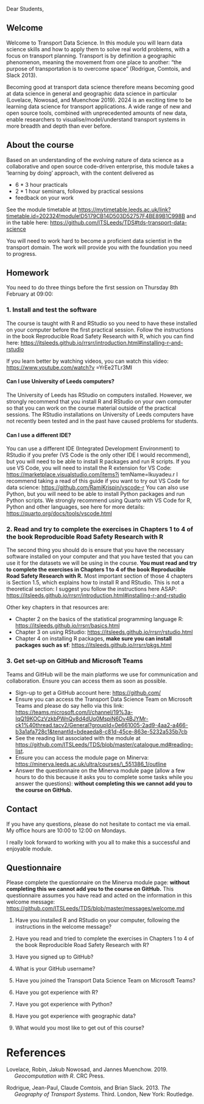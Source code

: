 

<!-- message to students, 2024 -->

Dear Students,

## Welcome

Welcome to Transport Data Science. In this module you will learn data
science skills and how to apply them to solve real world problems, with
a focus on transport planning. Transport is by definition a geographic
phenomenon, meaning the movement from one place to another: “the purpose
of transportation is to overcome space” (Rodrigue, Comtois, and Slack
2013).

Becoming good at transport data science therefore means becoming good at
data science in general and geographic data science in particular
(Lovelace, Nowosad, and Muenchow 2019). 2024 is an exciting time to be
learning data science for transport applications. A wide range of new
and open source tools, combined with unprecedented amounts of new data,
enable researchers to visualise/model/understand transport systems in
more breadth and depth than ever before.

## About the course

Based on an understanding of the evolving nature of data science as a
collaborative and open source code-driven enterprise, this module takes
a ‘learning by doing’ approach, with the content delivered as

- 6 \* 3 hour practicals
- 2 \* 1 hour seminars, followed by practical sessions
- feedback on your work

See the module timetable at
https://mytimetable.leeds.ac.uk/link?timetable.id=202324!module!D5179CB14D503D52757F4BE89B1C998B
and in the table here:
https://github.com/ITSLeeds/TDS#tds-transport-data-science

You will need to work hard to become a proficient data scientist in the
transport domain. The work will provide you with the foundation you need
to progress.

## Homework

You need to do three things before the first session on Thursday 8th
February at 09:00:

### 1. Install and test the software

The course is taught with R and RStudio so you need to have these
installed on your computer before the first practical session. Follow
the instructions in the book Reproducible Road Safety Research with R,
which you can find here:
https://itsleeds.github.io/rrsrr/introduction.html#installing-r-and-rstudio

If you learn better by watching videos, you can watch this video:
https://www.youtube.com/watch?v =YrEe2TLr3MI

#### Can I use University of Leeds computers?

The University of Leeds has RStudio on computers installed. However, we
strongly recommend that you install R and RStudio on your own computer
so that you can work on the course material outside of the practical
sessions. The RStudio installations on University of Leeds computers
have not recently been tested and in the past have caused problems for
students.

#### Can I use a different IDE?

You can use a different IDE (Integrated Development Environment) to
RStudio if you prefer (VS Code is the only other IDE I would recommend),
but you will need to be able to install R packages and run R scripts. If
you use VS Code, you will need to install the R extension for VS Code:
https://marketplace.visualstudio.com/items?i temName=Ikuyadeu.r I
recommend taking a read of this guide if you want to try out VS Code for
data science: https://github.com/RamiKrispin/vscode-r You can also use
Python, but you will need to be able to install Python packages and run
Python scripts. We strongly recommend using Quarto with VS Code for R,
Python and other languages, see here for more details:
https://quarto.org/docs/tools/vscode.html

### 2. Read and try to complete the exercises in Chapters 1 to 4 of the book Reproducible Road Safety Research with R

The second thing you should do is ensure that you have the necessary
software installed on your computer and that you have tested that you
can use it for the datasets we will be using in the course. **You must
read and try to complete the exercises in Chapters 1 to 4 of the book
Reproducible Road Safety Research with R.** Most important section of
those 4 chapters is Section 1.5, which explains how to install R and
RStudio. This is not a theoretical section: I suggest you follow the
instructions here ASAP:
https://itsleeds.github.io/rrsrr/introduction.html#installing-r-and-rstudio

Other key chapters in that resources are:

- Chapter 2 on the basics of the statistical programming language R:
  https://itsleeds.github.io/rrsrr/basics.html
- Chapter 3 on using RStudio:
  https://itsleeds.github.io/rrsrr/rstudio.html
- Chapter 4 on installing R packages, **make sure you can install
  packages such as sf**: https://itsleeds.github.io/rrsrr/pkgs.html

### 3. Get set-up on GitHub and Microsoft Teams

Teams and GitHub will be the main platforms we use for communication and
collaboration. Ensure you can access them as soon as possible.

- Sign-up to get a GitHub account here: https://github.com/
- Ensure you can access the Transport Data Science Team on Microsoft
  Teams and please do say hello via this link:
  https://teams.microsoft.com/l/channel/19%3a-IqQ19KOCzVzkbPWnQy8d4dUq0MspiN6Dv4BJYMr-ck1%40thread.tacv2/General?groupId=0e661005-2ad9-4aa2-a466-b3a1afa728c1&tenantId=bdeaeda8-c81d-45ce-863e-5232a535b7cb
- See the reading list associated with the module at
  https://github.com/ITSLeeds/TDS/blob/master/catalogue.md#reading-list.
- Ensure you can access the module page on Minerva:
  https://minerva.leeds.ac.uk/ultra/courses/\_551386_1/outline
- Answer the questionnaire on the Minerva module page (allow a few hours
  to do this because it asks you to complete some tasks while you answer
  the questions): **without completing this we cannot add you to the
  course on GitHub.**

## Contact

If you have any questions, please do not hesitate to contact me via
email. My office hours are 10:00 to 12:00 on Mondays.

I really look forward to working with you all to make this a successful
and enjoyable module.

## Questionnaire

Please complete the questionnaire on the Minerva module page: **without
completing this we cannot add you to the course on GitHub.** This
questionnaire assumes you have read and acted on the information in this
welcome message:
https://github.com/ITSLeeds/TDS/blob/master/messages/welcome.md

1.  Have you installed R and RStudio on your computer, following the
    instructions in the welcome message?

2.  Have you read and tried to complete the exercises in Chapters 1 to 4
    of the book Reproducible Road Safety Research with R?

3.  Have you signed up to GitHub?

4.  What is your GitHub username?

5.  Have you joined the Transport Data Science Team on Microsoft Teams?

6.  Have you got experience with R?

7.  Have you got experience with Python?

8.  Have you got experience with geographic data?

9.  What would you most like to get out of this course?

# References

<div id="refs" class="references csl-bib-body hanging-indent"
entry-spacing="0">

<div id="ref-lovelace_geocomputation_2019" class="csl-entry">

Lovelace, Robin, Jakub Nowosad, and Jannes Muenchow. 2019.
*Geocomputation with R*. CRC Press.

</div>

<div id="ref-rodrigue_geography_2013" class="csl-entry">

Rodrigue, Jean-Paul, Claude Comtois, and Brian Slack. 2013. *The
Geography of Transport Systems*. Third. London, New York: Routledge.

</div>

</div>
